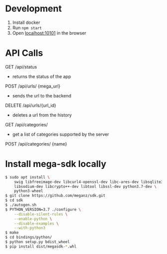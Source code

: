 Development
================

1. Install docker
2. Run `npm start`
3. Open [localhost:10101](http://localhost:10101/) in the browser

API Calls
=========

GET /api/status
- returns the status of the app

POST /api/urls/ {mega_url}
- sends the url to the backend

DELETE /api/urls/{url_id}
- deletes a url from the history

GET /api/categories/
- get a list of categories supported by the server

POST /api/categories/ {name}


Install mega-sdk locally
========================

```bash
$ sudo apt install \
    swig libfreeimage-dev libcurl4-openssl-dev libc-ares-dev libsqlite3-dev \
    libsodium-dev libcrypto++-dev libtool libssl-dev python3.7-dev \
    python3-wheel
$ git clone https://github.com/meganz/sdk.git
$ cd sdk
$ ./autogen.sh
$ PYTHON_VERSION=3.7 ./configure \
    --disable-silent-rules \
    --enable-python \
    --disable-examples \
    --with-python3
$ make
$ cd bindings/python/
$ python setup.py bdist_wheel
$ pip install dist/megasdk-*.whl

```
